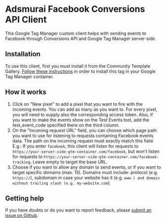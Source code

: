 # Adsmurai Facebook Conversions API Client

This Google Tag Manager custom client helps with sending events to Facebook through Conversions API and Google Tag Manager server-side.

## Installation

To use this client, first you must install it from the Community Template Gallery. [Follow these instructions](https://support.google.com/tagmanager/answer/9454109?hl=en) in order to install this tag in your Google Tag Manager container.

## How it works

1. Click on "New pixel" to add a pixel that you want to fire with the incoming events. You can add as many as you want to. For every pixel, you will need to supply also the corresponding access token. Also, if you want to make the events show on the Test Events tool, add the test_event_code specified there on the third column.
2. On the "Incoming request URL" field, you can choose which page path you want to use for listening to requests containing Facebook events data. The path on the incoming request must exactly match this field. E.g.: If you enter `facebook`, this client will listen for requests to `https://your-server-side-gtm-container.com/facebook`, but won't listen for requests to `https://your-server-side-gtm-container.com/facebook-tracking`.
Leave empty to target the base URL.
3. Choose if you want to allow any domain to send events, or if you want to target specific domains (max. 15). Domains must include: protocol (e.g. `https://`), subdomain in case your website has it (e.g. `www.) and domain without trailing slash (e.g. my-website.com`).

## Getting help

If you have doubts or do you want to report feedback, please [submit an issue on Github](https://github.com/Adsmurai-Google-Tag-Manager-Templates/adsmurai-facebook-conversions-api-client/issues/new).